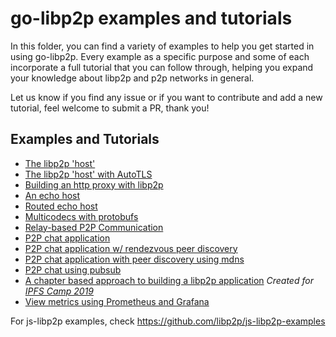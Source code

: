 # go-libp2p examples and tutorials

In this folder, you can find a variety of examples to help you get started in using go-libp2p. Every example as a specific purpose and some of each incorporate a full tutorial that you can follow through, helping you expand your knowledge about libp2p and p2p networks in general.

Let us know if you find any issue or if you want to contribute and add a new tutorial, feel welcome to submit a PR, thank you!

## Examples and Tutorials

- [The libp2p 'host'](./libp2p-host)
- [The libp2p 'host' with AutoTLS](./autotls)
- [Building an http proxy with libp2p](./http-proxy)
- [An echo host](./echo)
- [Routed echo host](./routed-echo/)
- [Multicodecs with protobufs](./multipro)
- [Relay-based P2P Communication](./relay/)
- [P2P chat application](./chat)
- [P2P chat application w/ rendezvous peer discovery](./chat-with-rendezvous)
- [P2P chat application with peer discovery using mdns](./chat-with-mdns)
- [P2P chat using pubsub](./pubsub)
- [A chapter based approach to building a libp2p application](./ipfs-camp-2019/) _Created for [IPFS Camp 2019](https://github.com/ipfs/camp/tree/master/CORE_AND_ELECTIVE_COURSES/CORE_COURSE_B)_
- [View metrics using Prometheus and Grafana](./metrics-and-dashboards)

For js-libp2p examples, check https://github.com/libp2p/js-libp2p-examples
